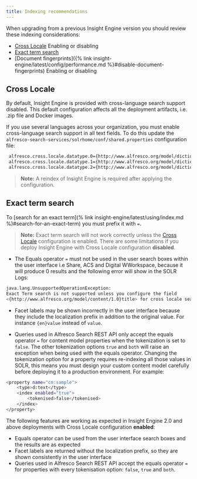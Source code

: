 ```yaml
---
title: Indexing recommendations
---
```


When upgrading from a previous Insight Engine version you should review these indexing considerations:

* [Cross Locale](cross-locale) Enabling or disabling
* [Exact term search](exact-term-search)
* [Document fingerprints]({% link insight-engine/latest/config/performance.md %}#disable-document-fingerprints) Enabling or disabling

## Cross Locale

By default, Insight Engine is provided with cross-language search support disabled. This default configuration affects all the deployment artifacts, i.e. .zip file and Docker images.

If you use several languages across your organization, you must enable cross-language search support in all text fields. To do this update the `alfresco-search-services/solrhome/conf/shared.properties` configuration file:

```bash
 alfresco.cross.locale.datatype.0={http://www.alfresco.org/model/dictionary/1.0}text
 alfresco.cross.locale.datatype.1={http://www.alfresco.org/model/dictionary/1.0}content
 alfresco.cross.locale.datatype.2={http://www.alfresco.org/model/dictionary/1.0}mltext
```

> **Note:** A reindex of Insight Engine is required after applying the configuration.

## Exact term search

To [search for an exact term](% link insight-engine/latest/using/index.md %)#search-for-an-exact-term) you must prefix it with `=`.

> **Note:** Exact term search will not work correctly unless the [Cross Locale](cross-locale) configuration is enabled. There are some limitations if you deploy Insight Engine with Cross Locale configuration **disabled**.

* The Equals operator `=` must not be used in the user search boxes within the user interface i.e Share, ACS and Digital WWorkspace, because it will produce 0 results and the following error will show in the SOLR Logs:

```bash
java.lang.UnsupportedOperationException:
Exact Term search is not supported unless you configure the field
<{http://www.alfresco.org/model/content/1.0}title> for cross locale search
```

* Facet labels may be shown incorrectly in the user interface because they include the localization prefix in addition to the original value. For instance `{en}value` instead of `value`.

* Queries used in Alfresco Search REST API only accept the equals operator `=` for content model properties when the tokenization is set to `false`. The other tokenization options `true` and `both` will raise an exception when being used with the equals operator. Changing the tokenization option for a property requires re-indexing all those values in SOLR, this means you must design your custom content model carefully before deploying it to a production environment. For example:

```bash
<property name="cm:sample">
    <type>d:text</type>
    <index enabled="true">
        <tokenised>false</tokenised>
    </index>
</property>
```

The following features are working as expected in Insight Engine 2.0 and above deployments with Cross Locale configuration **enabled**:

* Equals operator can be used from the user interface search boxes and the results are as expected
* Facet labels are returned without the localization prefix, so they are shown consistently in the user interface
* Queries used in Alfresco Search REST API accept the equals operator `=` for properties with every tokenisation option: `false`, `true` and `both`.

